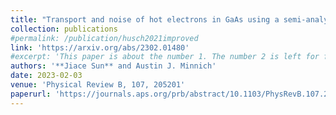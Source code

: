 ```yaml
---
title: "Transport and noise of hot electrons in GaAs using a semi-analytical model of two-phonon polar optical phonon scattering"
collection: publications
#permalink: /publication/husch2021improved
link: 'https://arxiv.org/abs/2302.01480'
#excerpt: 'This paper is about the number 1. The number 2 is left for future work.'
authors: '**Jiace Sun** and Austin J. Minnich'
date: 2023-02-03
venue: 'Physical Review B, 107, 205201'
paperurl: 'https://journals.aps.org/prb/abstract/10.1103/PhysRevB.107.205201'
---
```

